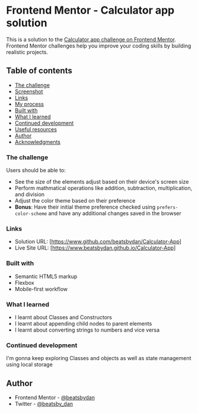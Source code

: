 # Frontend Mentor - Calculator app solution

This is a solution to the [Calculator app challenge on Frontend Mentor](https://www.frontendmentor.io/challenges/calculator-app-9lteq5N29). Frontend Mentor challenges help you improve your coding skills by building realistic projects. 

## Table of contents

- [The challenge](#the-challenge)
- [Screenshot](#screenshot)
- [Links](#links)
- [My process](#my-process)
- [Built with](#built-with)
- [What I learned](#what-i-learned)
- [Continued development](#continued-development)
- [Useful resources](#useful-resources)
- [Author](#author)
- [Acknowledgments](#acknowledgments)


### The challenge

Users should be able to:

- See the size of the elements adjust based on their device's screen size
- Perform mathmatical operations like addition, subtraction, multiplication, and division
- Adjust the color theme based on their preference
- **Bonus**: Have their initial theme preference checked using `prefers-color-scheme` and have any additional changes saved in the browser

### Links

- Solution URL: [https://www.github.com/beatsbydan/Calculator-App]
- Live Site URL: [https://www.beatsbydan.github.io/Calculator-App]

### Built with

- Semantic HTML5 markup
- Flexbox
- Mobile-first workflow

### What I learned

- I learnt about Classes and Constructors
- I learnt about appending child nodes to parent elements
- I learnt about converting strings to numbers and vice versa

### Continued development

I'm gonna keep exploring Classes and objects as well as state management using local storage

## Author

- Frontend Mentor - [@beatsbydan](https://www.frontendmentor.io/profile/yourusername)
- Twitter - [@beatsby_dan](https://www.twitter.com/yourusername)
